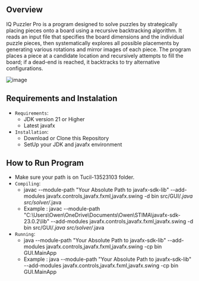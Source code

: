 ## Overview
IQ Puzzler Pro is a program designed to solve puzzles by strategically placing pieces onto a board using a recursive backtracking algorithm. It reads an input file that specifies the board dimensions and the individual puzzle pieces, then systematically explores all possible placements by generating various rotations and mirror images of each piece. The program places a piece at a candidate location and recursively attempts to fill the board; if a dead-end is reached, it backtracks to try alternative configurations. 

![image](https://github.com/user-attachments/assets/b9d5eaf2-bbe2-4090-9824-d40d87a88f04)

## Requirements and Instalation

- `Requirements`:
  - JDK version 21 or Higher
  - Latest javafx 
- `Installation`:
  - Download or Clone this Repository
  - SetUp your JDK and javafx environment

## How to Run Program
- Make sure your path is on Tucil-13523103 folder.
- `Compiling`:
  - javac --module-path "Your Absolute Path to javafx-sdk-lib" --add-modules javafx.controls,javafx.fxml,javafx.swing -d bin src/GUI/*.java src/solver/*.java
  - Example : javac --module-path "C:\Users\Owen\OneDrive\Documents\Owen\STIMA\javafx-sdk-23.0.2\lib" --add-modules javafx.controls,javafx.fxml,javafx.swing -d bin src/GUI/*.java src/solver/*.java
- `Running`:
  - java --module-path "Your Absolute Path to javafx-sdk-lib" --add-modules javafx.controls,javafx.fxml,javafx.swing -cp bin GUI.MainApp
  - Example : java --module-path "Your Absolute Path to javafx-sdk-lib" --add-modules javafx.controls,javafx.fxml,javafx.swing -cp bin GUI.MainApp



